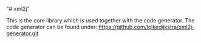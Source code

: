"# xml2j" 

This is the core library which is used together with the code generator.
The code generator can be found under: 
https://github.com/lolkedijkstra/xml2j-generator.git

